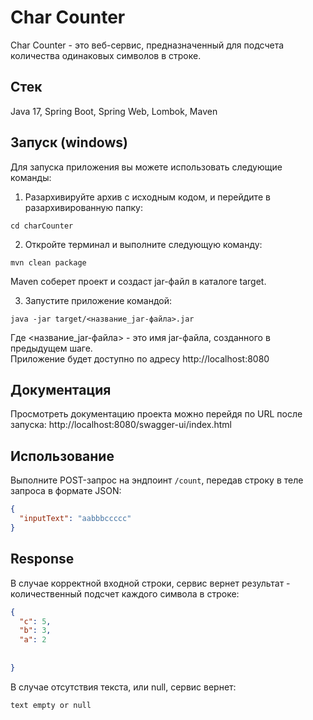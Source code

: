 # Char Counter

Char Counter - это веб-сервис, предназначенный для подсчета количества 
одинаковых символов в строке.
## Стек
Java 17, Spring Boot, Spring Web, Lombok, Maven

## Запуск (windows)
Для запуска приложения вы можете использовать следующие команды:

1. Разархивируйте архив с исходным кодом, и перейдите в разархивированную папку:
```
cd charCounter
```
2. Откройте терминал и выполните следующую команду:
```
mvn clean package
```
Maven соберет проект и создаст jar-файл в каталоге target.

3. Запустите приложение командой:
```
java -jar target/<название_jar-файла>.jar
```
Где <название_jar-файла> - это имя jar-файла, созданного в предыдущем шаге. <br>
Приложение будет доступно по адресу http://localhost:8080
## Документация
Просмотреть документацию проекта можно перейдя по URL после запуска: http://localhost:8080/swagger-ui/index.html
## Использование

Выполните POST-запрос на эндпоинт `/count`, передав строку в теле запроса в формате JSON:

```json
{
  "inputText": "aabbbccccc"
}
```

## Response
В случае корректной входной строки, сервис вернет результат - количественный подсчет каждого символа в строке:
```json
{
  "c": 5,
  "b": 3,
  "a": 2
  
  
}
```
В случае отсутствия текста, или null, сервис вернет:
```
text empty or null
```
